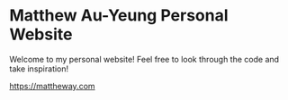 # Matthew Au-Yeung Personal Website

Welcome to my personal website! Feel free to look through the code and take inspiration!

https://mattheway.com
